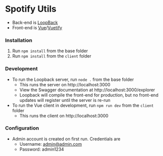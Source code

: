# Spotify Utils

* Back-end is [LoopBack](http://loopback.io)
* Front-end is [Vue](http://vuejs.org)/[Vuetify](http://vuetifyjs.com)

### Installation
1. Run `npm install` from the base folder
1. Run `npm install` from the `client` folder

### Development
* To run the Loopback server, run `node .` from the base folder
  * This runs the server on http://localhost:3000
  * View the Swagger documentation at http://localhost:3000/explorer
  * Loopback will compile the front-end for production, but no front-end updates will register until the server is re-run
* To run the Vue client in development, run `npm run dev` from the `client` folder
  * This runs the client on http://localhost:3000

### Configuration
* Admin account is created on first run. Credentials are 
  * Username: admin@admin.com
  * Password: admin1234
